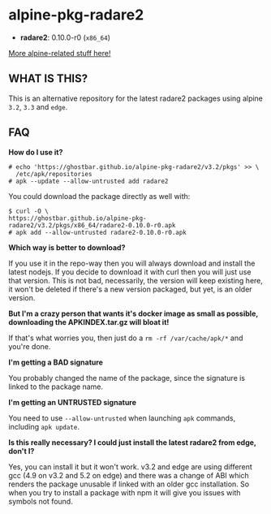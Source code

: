 alpine-pkg-radare2
==================

+ **radare2**: 0.10.0-r0 (`x86_64`)

[More alpine-related stuff here!](https://github.com/ghostbar/alpine-devel)

WHAT IS THIS?
-------------

This is an alternative repository for the latest radare2 packages using alpine
`3.2`, `3.3` and `edge`.

## FAQ

**How do I use it?**

    # echo 'https://ghostbar.github.io/alpine-pkg-radare2/v3.2/pkgs' >> \
      /etc/apk/repositories
    # apk --update --allow-untrusted add radare2

You could download the package directly as well with:

    $ curl -O \
    https://ghostbar.github.io/alpine-pkg-radare2/v3.2/pkgs/x86_64/radare2-0.10.0-r0.apk
    # apk add --allow-untrusted radare2-0.10.0-r0.apk

**Which way is better to download?**

If you use it in the repo-way then you will always download and install the
latest nodejs. If you decide to download it with curl then you will just use
that version. This is not bad, necessarily, the version will keep existing here,
it won't be deleted if there's a new version packaged, but yet, is an older
version.

**But I'm a crazy person that wants it's docker image as small as possible,
downloading the APKINDEX.tar.gz will bloat it!**

If that's what worries you, then just do a `rm -rf /var/cache/apk/*` and you're
done.

**I'm getting a BAD signature**

You probably changed the name of the package, since the signature is linked to
the package name.

**I'm getting an UNTRUSTED signature**

You need to use `--allow-untrusted` when launching `apk` commands, including
`apk update`.

**Is this really necessary? I could just install the latest radare2 from edge,
don't I?**

Yes, you can install it but it won't work. v3.2 and edge are using different gcc
(4.9 on v3.2 and 5.2 on edge) and there was a change of ABI which renders the
package unusable if linked with an older gcc installation. So when you try to
install a package with npm it will give you issues with symbols not found.
